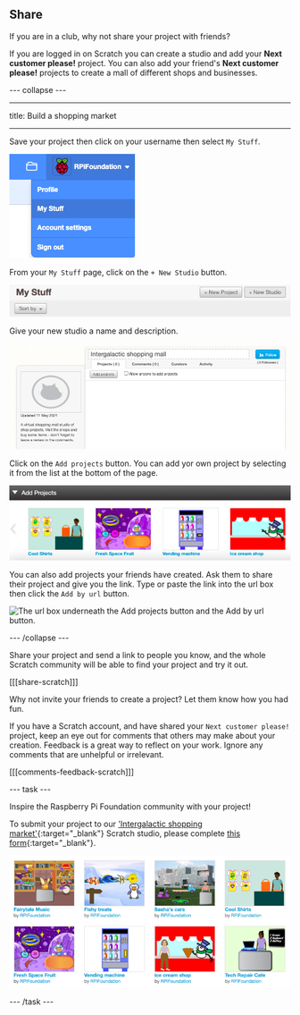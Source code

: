 ## Share

If you are in a club, why not share your project with friends?

If you are logged in on Scratch you can create a studio and add your **Next customer please!** project. You can also add your friend's **Next customer please!** projects to create a mall of different shops and businesses.

--- collapse ---

---

title: Build a shopping market

---

Save your project then click on your username then select `My Stuff`.

![the pop up menu under your account name in the top right.](images/my-stuff-menu.png)

From your `My Stuff` page, click on the `+ New Studio` button.

![The grey `New Studio` button on the `My Stuff` page.](images/create-studio.png)

Give your new studio a name and description. 

![The name box at the top of the studio and the description box on the left of the studio.](images/naming-studio.png)

Click on the `Add projects` button. You can add yor own project by selecting it from the list at the bottom of the page.

![The `Add Projects` pop up at the bottom of the page with a gallery of project thumbnails. ](images/add-your-projects.png)

You can also add projects your friends have created. Ask them to share their project and give you the link. Type or paste the link into the url box then click the `Add by url` button. 

![The url box underneath the `Add projects` button and the `Add by url` button.](images/path.png)

--- /collapse ---

Share your project and send a link to people you know, and the whole Scratch community will be able to find your project and try it out.

[[[share-scratch]]]

Why not invite your friends to create a project? Let them know how you had fun.

If you have a Scratch account, and have shared your `Next customer please!` project, keep an eye out for comments that others may make about your creation. Feedback is a great way to reflect on your work. Ignore any comments that are unhelpful or irrelevant.

[[[comments-feedback-scratch]]]

--- task ---

Inspire the Raspberry Pi Foundation community with your project!

To submit your project to our ['Intergalactic shopping market'](https://scratch.mit.edu/studios/29662180){:target="_blank"} Scratch studio, please complete [this form](https://form.raspberrypi.org/f/community-project-submissions){:target="_blank"}.

![Example shop projects in the 'Intergalactic shopping market' Scratch studio.](images/studio-example.png)

--- /task ---
